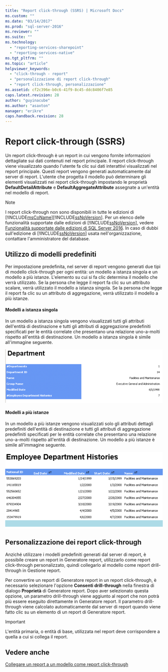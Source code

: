 ```yaml
---
title: "Report click-through (SSRS) | Microsoft Docs"
ms.custom: ""
ms.date: "03/14/2017"
ms.prod: "sql-server-2016"
ms.reviewer: ""
ms.suite: ""
ms.technology: 
  - "reporting-services-sharepoint"
  - "reporting-services-native"
ms.tgt_pltfrm: ""
ms.topic: "article"
helpviewer_keywords: 
  - "click-through - report"
  - "personalizzazione di report click-through"
  - "report click-through, personalizzazione"
ms.assetid: cf2c396e-b0c6-41f9-8c45-ddc8406f7e85
caps.latest.revision: 28
author: "guyinacube"
ms.author: "asaxton"
manager: "erikre"
caps.handback.revision: 28
---
```

# Report click-through (SSRS)
  Un report click-through è un report in cui vengono fornite informazioni dettagliate sui dati contenuti nel report principale. Il report click-through viene visualizzato quando l'utente fa clic sui dati interattivi visualizzati nel report principale. Questi report vengono generati automaticamente dal server di report. L'utente che progetta il modello può determinare gli elementi visualizzati nei report click-through impostando le proprietà **DefaultDetailAttribute** e **DefaultAggregateAttribute** assegnate a un'entità nel modello di report.  
  
> [!NOTE]  
>  I report click-through non sono disponibili in tutte le edizioni di [!INCLUDE[msCoName](../../includes/msconame-md.md)][!INCLUDE[ssNoVersion](../../includes/ssnoversion-md.md)]. Per un elenco delle funzionalità supportate dalle edizioni di [!INCLUDE[ssNoVersion](../../includes/ssnoversion-md.md)], vedere [Funzionalità supportate dalle edizioni di SQL Server 2016](../Topic/Features%20Supported%20by%20the%20Editions%20of%20SQL%20Server%202016.md). In caso di dubbi sull'edizione di [!INCLUDE[ssNoVersion](../../includes/ssnoversion-md.md)] usata nell'organizzazione, contattare l'amministratore del database.  
  
## Utilizzo di modelli predefiniti  
 Per impostazione predefinita, nel server di report vengono generati due tipi di modello click-through per ogni entità: un modello a istanza singola e un modello a più istanze. L'elemento su cui si fa clic determina il modello che verrà utilizzato. Se la persona che legge il report fa clic su un attributo scalare, verrà utilizzato il modello a istanza singola. Se la persona che legge il report fa clic su un attributo di aggregazione, verrà utilizzato il modello a più istanze.  
  
#### Modelli a istanza singola  
 In un modello a istanza singola vengono visualizzati tutti gli attributi dell'entità di destinazione e tutti gli attributi di aggregazione predefiniti specificati per le entità correlate che presentano una relazione uno-a-molti rispetto all'entità di destinazione. Un modello a istanza singola è simile all'immagine seguente.  
  
 ![Report click-through molti-a-uno](../../reporting-services/reports/media/manytooneclickthrough.gif "Report click-through molti-a-uno")  
  
#### Modelli a più istanze  
 In un modello a più istanze vengono visualizzati solo gli attributi dettagli predefiniti dell'entità di destinazione e tutti gli attributi di aggregazione predefiniti specificati per le entità correlate che presentano una relazione uno-a-molti rispetto all'entità di destinazione. Un modello a più istanze è simile all'immagine seguente.  
  
 ![Report click-through molti-a-uno](../../reporting-services/reports/media/onetomanyclickthrough.gif "Report click-through molti-a-uno")  
  
## Personalizzazione dei report click-through  
 Anziché utilizzare i modelli predefiniti generati dal server di report, è possibile creare un report in Generatore report, utilizzarlo come report click-through personalizzato, quindi collegarlo al modello come report drill-through in Gestione report.  
  
 Per convertire un report di Generatore report in un report click-through, è necessario selezionare l'opzione **Consenti drill-through** nella finestra di dialogo **Proprietà** di Generatore report. Dopo aver selezionato questa opzione, un parametro drill-through viene aggiunto al report che non potrà più essere eseguito direttamente in Generatore report. Il parametro drill-through viene calcolato automaticamente dal server di report quando viene fatto clic su un elemento di un report di Generatore report.  
  
> [!IMPORTANT]  
>  L'entità primaria, o entità di base, utilizzata nel report deve corrispondere a quella a cui si collega il report.  
  
## Vedere anche  
 [Collegare un report a un modello come report click-through](../Topic/Link%20a%20Report%20to%20a%20Model%20as%20a%20Clickthrough%20Report.md)  
  
  